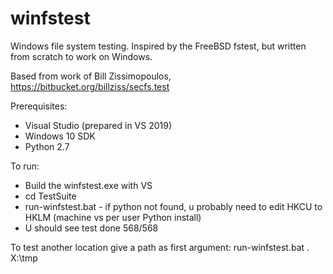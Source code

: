 # winfstest
Windows file system testing. Inspired by the FreeBSD fstest, but written from scratch to work on Windows.

Based from work of Bill Zissimopoulos, https://bitbucket.org/billziss/secfs.test

Prerequisites:
* Visual Studio (prepared in VS 2019)
* Windows 10 SDK 
* Python 2.7

To run:
* Build the winfstest.exe with VS
* cd TestSuite
* run-winfstest.bat - if python not found, u probably need to edit HKCU to HKLM (machine vs per user Python install)
* U should see test done 568/568 

To test another location give a path as first argument: run-winfstest.bat . X:\tmp
